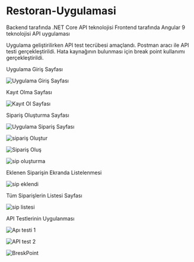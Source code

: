 # Restoran-Uygulamasi
Backend tarafında .NET Core API teknolojisi
Frontend tarafında Angular 9 teknolojisi
API uygulaması

Uygulama geliştirilirken API test tecrübesi amaçlandı. Postman aracı ile API testi gerçekleştirildi. Hata kaynağının bulunması için break point kullanımı gerçekleştirildi. 

Uygulama Giriş Sayfası

![Uygulama Giriş Sayfası](https://user-images.githubusercontent.com/42176018/156176574-bc8bb958-93de-4858-bce8-ce8a73b7567e.png)

Kayıt Olma Sayfası

![Kayıt Ol Sayfası](https://user-images.githubusercontent.com/42176018/156181421-c9fdb97f-5a9c-41f8-bcbd-2886b4865066.png)

Sipariş Oluşturma Sayfası

![Uygulama Sipariş Sayfası](https://user-images.githubusercontent.com/42176018/156177376-101fac12-45a3-414d-a36a-ef8aa1b7726b.png)

![sipariş Oluştur](https://user-images.githubusercontent.com/42176018/156177554-7a2b7367-8343-409b-a63a-b5f63fed0f47.png)

![Sipariş Oluş](https://user-images.githubusercontent.com/42176018/156177749-6a92701b-2059-4b68-9c1d-519df4e9f8a3.png)

![sip oluşturma](https://user-images.githubusercontent.com/42176018/156178036-a2cdf312-51c3-428c-9a1e-598d997bcbfd.png)

Eklenen Siparişin Ekranda Listelenmesi

![sip eklendi](https://user-images.githubusercontent.com/42176018/156178309-df158611-5768-4eb6-b951-fca365ec729d.png)

Tüm Siparişlerin Listesi Sayfası

![sip listesi](https://user-images.githubusercontent.com/42176018/156179876-2e0e6f00-5b0c-43bc-a58e-42651b6d8c90.png)

API Testlerinin Uygulanması

![Apı testi 1](https://user-images.githubusercontent.com/42176018/156181488-2a05a218-d821-4413-b855-13194b039e08.png)

![API test 2](https://user-images.githubusercontent.com/42176018/156181516-35f6a4f6-a6b1-4666-b090-71802a5ce353.png)

![BreskPoint](https://user-images.githubusercontent.com/42176018/156181543-d1b0008e-ebc8-43dc-aaa6-16ed6104bd88.png)




